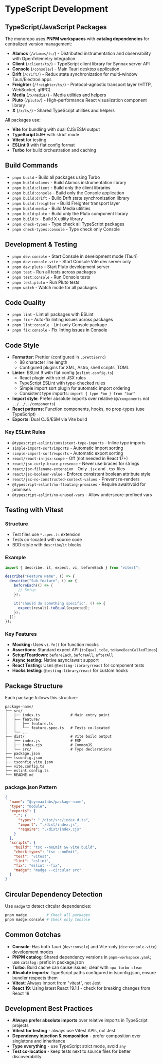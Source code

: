 # TypeScript Development

## TypeScript/JavaScript Packages

The monorepo uses **PNPM workspaces** with **catalog dependencies** for centralized
version management:

- **Alamos** (`/alamos/ts/`) - Distributed instrumentation and observability with
  OpenTelemetry integration
- **Client** (`/client/ts/`) - TypeScript client library for Synnax server API
- **Console** (`/console/`) - Main Tauri desktop application
- **Drift** (`/drift/`) - Redux state synchronization for multi-window Tauri/Electron
  apps
- **Freighter** (`/freighter/ts/`) - Protocol-agnostic transport layer (HTTP, WebSocket,
  gRPC)
- **Media** (`/x/media/`) - Media utilities and helpers
- **Pluto** (`/pluto/`) - High-performance React visualization component library
- **X** (`/x/ts/`) - Shared TypeScript utilities and helpers

All packages use:

- **Vite** for bundling with dual CJS/ESM output
- **TypeScript 5.9+** with strict mode
- **Vitest** for testing
- **ESLint 9** with flat config format
- **Turbo** for build orchestration and caching

## Build Commands

- `pnpm build` - Build all packages using Turbo
- `pnpm build:alamos` - Build Alamos instrumentation library
- `pnpm build:client` - Build only the client libraries
- `pnpm build:console` - Build only the Console application
- `pnpm build:drift` - Build Drift state synchronization library
- `pnpm build:freighter` - Build Freighter transport layer
- `pnpm build:media` - Build Media utilities
- `pnpm build:pluto` - Build only the Pluto component library
- `pnpm build:x` - Build X utility library
- `pnpm check-types` - Type check all TypeScript packages
- `pnpm check-types:console` - Type check only Console

## Development & Testing

- `pnpm dev:console` - Start Console in development mode (Tauri)
- `pnpm dev:console-vite` - Start Console Vite dev server only
- `pnpm dev:pluto` - Start Pluto development server
- `pnpm test` - Run all tests across packages
- `pnpm test:console` - Run Console tests
- `pnpm test:pluto` - Run Pluto tests
- `pnpm watch` - Watch mode for all packages

## Code Quality

- `pnpm lint` - Lint all packages with ESLint
- `pnpm fix` - Auto-fix linting issues across packages
- `pnpm lint:console` - Lint only Console package
- `pnpm fix:console` - Fix linting issues in Console

## Code Style

- **Formatter**: Prettier (configured in `.prettierrc`)
  - 88 character line length
  - Configured plugins for XML, Astro, shell scripts, TOML
- **Linter**: ESLint 9 with flat config (`eslint.config.ts`)
  - React plugin with strict JSX rules
  - TypeScript ESLint with type-checked rules
  - Simple import sort plugin for automatic import ordering
  - Consistent type imports: `import { type Foo } from "bar"`
- **Import style**: Prefer absolute imports over relative (`@/components` not
  `../../../components`)
- **React patterns**: Function components, hooks, no prop-types (use TypeScript)
- **Exports**: Dual CJS/ESM via Vite build

### Key ESLint Rules

- `@typescript-eslint/consistent-type-imports` - Inline type imports
- `simple-import-sort/imports` - Automatic import sorting
- `simple-import-sort/exports` - Automatic export sorting
- `react/react-in-jsx-scope` - Off (not needed in React 17+)
- `react/jsx-curly-brace-presence` - Never use braces for strings
- `react/jsx-filename-extension` - Only `.jsx` and `.tsx` files
- `react/jsx-boolean-value` - Enforce consistent boolean attribute style
- `react/jsx-no-constructed-context-values` - Prevent re-renders
- `@typescript-eslint/no-floating-promises` - Require await/void for promises
- `@typescript-eslint/no-unused-vars` - Allow underscore-prefixed vars

## Testing with Vitest

### Structure

- Test files use `*.spec.ts` extension
- Tests co-located with source code
- BDD-style with `describe`/`it` blocks

### Example

```typescript
import { describe, it, expect, vi, beforeEach } from "vitest";

describe("Feature Name", () => {
  describe("Sub-feature", () => {
    beforeEach(() => {
      // Setup
    });

    it("should do something specific", () => {
      expect(result).toEqual(expected);
    });
  });
});
```

### Key Features

- **Mocking:** Uses `vi.fn()` for function mocks
- **Assertions:** Standard expect API (`toEqual`, `toBe`, `toHaveBeenCalledTimes`)
- **Setup/Teardown:** `beforeEach`, `beforeAll`, `afterAll`
- **Async testing:** Native async/await support
- **React Testing:** Uses `@testing-library/react` for component tests
- **Hooks testing:** `@testing-library/react` for custom hooks

## Package Structure

Each package follows this structure:

```
package-name/
├── src/
│   ├── index.ts              # Main entry point
│   ├── feature/
│   │   ├── feature.ts
│   │   └── feature.spec.ts   # Tests co-located
│   └── ...
├── dist/                     # Vite build output
│   ├── index.js              # ESM
│   ├── index.cjs             # CommonJS
│   └── src/                  # Type declarations
├── package.json
├── tsconfig.json
├── tsconfig.vite.json
├── vite.config.ts
├── eslint.config.ts
└── README.md
```

### package.json Pattern

```json
{
  "name": "@synnaxlabs/package-name",
  "type": "module",
  "exports": {
    ".": {
      "types": "./dist/src/index.d.ts",
      "import": "./dist/index.js",
      "require": "./dist/index.cjs"
    }
  },
  "scripts": {
    "build": "tsc --noEmit && vite build",
    "check-types": "tsc --noEmit",
    "test": "vitest",
    "lint": "eslint",
    "fix": "eslint --fix",
    "madge": "madge --circular src"
  }
}
```

## Circular Dependency Detection

Use `madge` to detect circular dependencies:

```bash
pnpm madge         # Check all packages
pnpm madge:console # Check only Console
```

## Common Gotchas

- **Console**: Has both Tauri (`dev:console`) and Vite-only (`dev:console-vite`)
  development modes
- **PNPM catalog**: Shared dependency versions in `pnpm-workspace.yaml`; use `catalog:`
  prefix in package.json
- **Turbo**: Build cache can cause issues; clear with `npx turbo clean`
- **Absolute imports**: TypeScript paths configured in tsconfig.json, ensure bundler
  respects them
- **Vitest**: Always import from "vitest", not Jest
- **React 19**: Using latest React 19.1.1 - check for breaking changes from React 18

## Development Best Practices

- **Always prefer absolute imports** over relative imports in TypeScript projects
- **Vitest for testing** - always use Vitest APIs, not Jest
- **Dependency injection & composition** - prefer composition over singletons and
  inheritance
- **Type everything** - use TypeScript strict mode, avoid `any`
- **Test co-location** - keep tests next to source files for better discoverability
